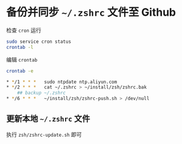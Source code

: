 # 备份并同步 `~/.zshrc` 文件至 Github
检查 `cron` 运行
```zsh
sudo service cron status
crontab -l
```
编辑 `crontab`
```zsh
crontab -e
```
```zsh
* */1 * * *   sudo ntpdate ntp.aliyun.com
* */2 * * *   cat ~/.zshrc > ~/install/zsh/zshrc.bak
    ## backup ~/.zshrc
* */6 * * *   ~/install/zsh/zshrc-push.sh > /dev/null
```

## 更新本地 `~/.zshrc` 文件
执行 `zsh/zshrc-update.sh` 即可
